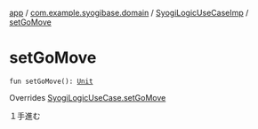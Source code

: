 [app](../../index.md) / [com.example.syogibase.domain](../index.md) / [SyogiLogicUseCaseImp](index.md) / [setGoMove](./set-go-move.md)

# setGoMove

`fun setGoMove(): `[`Unit`](https://kotlinlang.org/api/latest/jvm/stdlib/kotlin/-unit/index.html)

Overrides [SyogiLogicUseCase.setGoMove](../-syogi-logic-use-case/set-go-move.md)

１手進む

